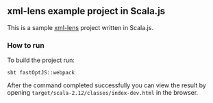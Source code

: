 ## xml-lens example project in Scala.js

This is a sample [xml-lens](https://github.com/note/xml-lens) project written in Scala.js.

### How to run

To build the project run:

```
sbt fastOptJS::webpack
```

After the command completed successfully you can view the result by opening
`target/scala-2.12/classes/index-dev.html` in the browser.